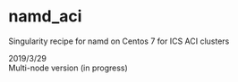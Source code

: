 # namd_aci
Singularity recipe for namd on Centos 7 for ICS ACI clusters

2019/3/29  
Multi-node version (in progress)
